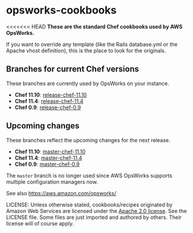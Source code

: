 opsworks-cookbooks
==================

<<<<<<< HEAD
**These are the standard Chef cookbooks used by AWS OpsWorks.**

If you want to override any template (like the Rails database.yml or the Apache
vhost definition), this is the place to look for the originals.

Branches for current Chef versions
----------------------------------

These branches are currently used by OpsWorks on your instance.

- **Chef 11.10**: [release-chef-11.10](https://github.com/aws/opsworks-cookbooks/tree/release-chef-11.10)
- **Chef 11.4**: [release-chef-11.4](https://github.com/aws/opsworks-cookbooks/tree/release-chef-11.4)
- **Chef 0.9**: [release-chef-0.9](https://github.com/aws/opsworks-cookbooks/tree/release-chef-0.9)

Upcoming changes
----------------

These branches reflect the upcoming changes for the next release.

- **Chef 11.10**: [master-chef-11.10](https://github.com/aws/opsworks-cookbooks/tree/master-chef-11.10)
- **Chef 11.4**: [master-chef-11.4](https://github.com/aws/opsworks-cookbooks/tree/master-chef-11.4)
- **Chef 0.9**: [master-chef-0.9](https://github.com/aws/opsworks-cookbooks/tree/master-chef-0.9)


The `master` branch is no longer used since AWS OpsWorks supports multiple
configuration managers now.

See also <https://aws.amazon.com/opsworks/>

LICENSE: Unless otherwise stated, cookbooks/recipes originated by Amazon Web Services are licensed
under the [Apache 2.0 license](http://aws.amazon.com/apache2.0/). See the LICENSE file. Some files
are just imported and authored by others. Their license will of course apply.
